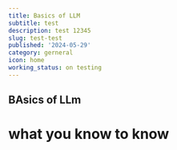 ```yaml
---
title: Basics of LLM
subtitle: test
description: test 12345
slug: test-test
published: '2024-05-29'
category: gerneral
icon: home
working_status: on testing
---
```


## BAsics of LLm

# what you know to know
